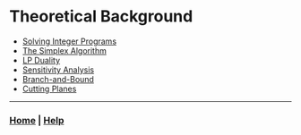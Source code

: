 # Theoretical Background

- [Solving Integer Programs](1_solving_integer_programs/README.md)
- [The Simplex Algorithm](2_the_simplex_algorithm/README.md)
- [LP Duality](3_lp_duality/README.md)
- [Sensitivity Analysis](4_sensitivity_analysis/README.md)
- [Branch-and-Bound](5_branch_and_bound/README.md)
- [Cutting Planes](6_cutting_planes/README.md)

------------------------------------------------------------------------------

### [Home][home] | [Help][help]

[home]: ../README.md
[help]: ../0_help/README.md